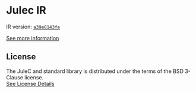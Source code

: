 # Julec IR

IR version: [`a39e8143fe`](https://github.com/julelang/jule/tree/a39e8143fe3f5959f3e1239eb4104f3da352660b)

[See more information](https://manual.jule.dev/getting-started/install-from-source/compile-from-ir.html)

## License

The JuleC and standard library is distributed under the terms of the BSD 3-Clause license. \
[See License Details](./LICENSE)
